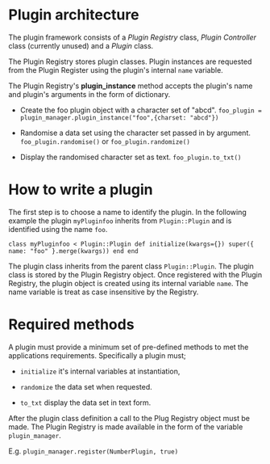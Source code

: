 Plugin architecture
===================

The plugin framework consists of a _Plugin Registry_ class, _Plugin
Controller_ class (currently unused) and a _Plugin_ class.

The Plugin Registry stores plugin classes.  Plugin instances are requested
from the Plugin Register using the plugin's internal `name` variable.

The Plugin Registry's **plugin_instance** method accepts the plugin's name
and plugin's arguments in the form of dictionary.

* Create the foo plugin object with a character set of "abcd".
  `foo_plugin = plugin_manager.plugin_instance("foo",{charset: "abcd"})`

* Randomise a data set using the character set passed in by argument.
  `foo_plugin.randomise()` or `foo_plugin.randomize()`

* Display the randomised character set as text.
  `foo_plugin.to_txt()`



How to write a plugin
======================

The first step is to choose a name to identify the plugin.  In the following
example the plugin `myPluginfoo` inherits from `Plugin::Plugin` and
is identified using the name `foo`.

`class myPluginfoo < Plugin::Plugin
    def initialize(kwargs={})
        super({ name: "foo" }.merge(kwargs))
    end
end`

The plugin class inherits from the parent class `Plugin::Plugin`.
The plugin class is stored by the Plugin Registry object.  Once registered
with the Plugin Registry, the plugin object is created using its internal
variable `name`.  The name variable is treat as case insensitive by the
Registry.


Required methods
================

A plugin must provide a minimum set of pre-defined methods to met the
applications requirements.  Specifically a plugin must;

  * `initialize` it's internal variables at instantiation,

  * `randomize` the data set when requested.

  * `to_txt` display the data set in text form.

After the plugin class definition a call to the Plug Registry object
must be made.  The Plugin Registry is made available in the form of the
 variable `plugin_manager`.

E.g.
`plugin_manager.register(NumberPlugin, true)`

